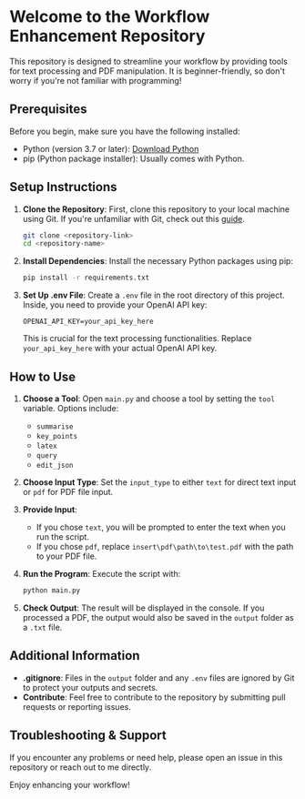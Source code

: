 # Welcome to the Workflow Enhancement Repository

This repository is designed to streamline your workflow by providing tools for text processing and PDF manipulation. It is beginner-friendly, so don't worry if you're not familiar with programming!

## Prerequisites

Before you begin, make sure you have the following installed:

- Python (version 3.7 or later): [Download Python](https://www.python.org/downloads/)
- pip (Python package installer): Usually comes with Python.

## Setup Instructions

1. **Clone the Repository**: First, clone this repository to your local machine using Git. If you're unfamiliar with Git, check out this [guide](https://git-scm.com/book/en/v2/Getting-Started-Git-Basics).

    ```bash
    git clone <repository-link>
    cd <repository-name>
    ```

2. **Install Dependencies**: Install the necessary Python packages using pip:

    ```bash
    pip install -r requirements.txt
    ```

3. **Set Up .env File**: Create a `.env` file in the root directory of this project. Inside, you need to provide your OpenAI API key:

    ```Properties
    OPENAI_API_KEY=your_api_key_here
    ```

    This is crucial for the text processing functionalities. Replace `your_api_key_here` with your actual OpenAI API key.

## How to Use

1. **Choose a Tool**: Open `main.py` and choose a tool by setting the `tool` variable. Options include:
    - `summarise`
    - `key_points`
    - `latex`
    - `query`
    - `edit_json`

2. **Choose Input Type**: Set the `input_type` to either `text` for direct text input or `pdf` for PDF file input.

3. **Provide Input**:
    - If you chose `text`, you will be prompted to enter the text when you run the script.
    - If you chose `pdf`, replace `insert\pdf\path\to\test.pdf` with the path to your PDF file.

4. **Run the Program**: Execute the script with:

    ```bash
    python main.py
    ```

5. **Check Output**: The result will be displayed in the console. If you processed a PDF, the output would also be saved in the `output` folder as a `.txt` file.

## Additional Information

- **.gitignore**: Files in the `output` folder and any `.env` files are ignored by Git to protect your outputs and secrets.
- **Contribute**: Feel free to contribute to the repository by submitting pull requests or reporting issues.

## Troubleshooting & Support

If you encounter any problems or need help, please open an issue in this repository or reach out to me directly.

Enjoy enhancing your workflow!
